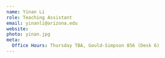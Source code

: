 ```yaml
---
name: Yinan Li
role: Teaching Assistant
email: yinanli@arizona.edu
website: 
photo: yinan.jpg
meta:
  Office Hours: Thursday TBA, Gould-Simpson 856 (Desk 6)
---
```



